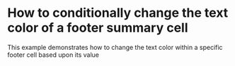 # How to conditionally change the text color of a footer summary cell


<p>This example demonstrates how to change the text color within a specific footer cell based upon its value</p>

<br/>


